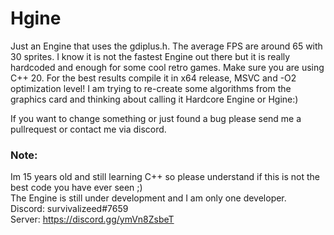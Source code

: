 # Hgine
Just an Engine that uses the gdiplus.h. The average FPS are around 65 with 30 sprites. I know it is not the fastest Engine out there but it is really hardcoded and enough for some cool retro games.
Make sure you are using C++ 20. For the best results compile it in x64 release, MSVC and -O2 optimization level!  I am trying to re-create some algorithms from the graphics card and thinking about calling it Hardcore Engine or Hgine:)  

If you want to change something or just found a bug please send me a pullrequest or contact me via discord.

### Note:  
Im 15 years old and still learning C++ so please understand if this is not the best code you have ever seen ;)  
The Engine is still under development and I am only one developer.  
Discord: survivalizeed#7659  
Server: https://discord.gg/ymVn8ZsbeT
